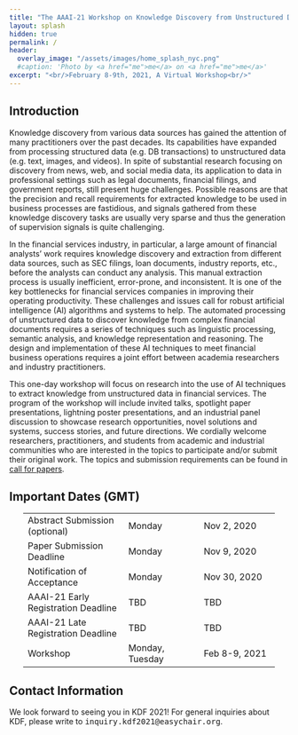 ```yaml
---
title: "The AAAI-21 Workshop on Knowledge Discovery from Unstructured Data in Financial Services"
layout: splash
hidden: true
permalink: /
header:
  overlay_image: "/assets/images/home_splash_nyc.png"
  #caption: 'Photo by <a href="me">me</a> on <a href="me">me</a>'
excerpt: "<br/>February 8-9th, 2021, A Virtual Workshop<br/>"
---
```


<h2>Introduction</h2>

Knowledge discovery from various data sources has gained the attention of many practitioners over the past decades. Its capabilities have expanded from processing structured data (e.g. DB transactions) to unstructured data (e.g. text, images, and videos). In spite of substantial research focusing on discovery from news, web, and social media data, its application to data in professional settings such as legal documents, financial filings, and government reports, still present huge challenges. Possible reasons are that the precision and recall requirements for extracted knowledge to be used in business processes are fastidious, and signals gathered from these knowledge discovery tasks are usually very sparse and thus the generation of supervision signals is quite challenging.
 
In the financial services industry, in particular, a large amount of financial analysts’ work requires knowledge discovery and extraction from different data sources, such as SEC filings, loan documents, industry reports, etc., before the analysts can conduct any analysis. This manual extraction process is usually inefficient, error-prone, and inconsistent. It is one of the key bottlenecks for financial services companies in improving their operating productivity. These challenges and issues call for robust artificial intelligence (AI) algorithms and systems to help. The automated processing of unstructured data to discover knowledge from complex financial documents requires a series of techniques such as linguistic processing, semantic analysis, and knowledge representation and reasoning. The design and implementation of these AI techniques to meet financial business operations requires a joint effort between academia researchers and industry practitioners. 

This one-day workshop will focus on research into the use of AI techniques to extract knowledge from unstructured data in financial services. The program of the workshop will include invited talks, spotlight paper presentations, lightning poster presentations, and an industrial panel discussion to showcase research opportunities, novel solutions and systems, success stories, and future directions. We cordially welcome researchers, practitioners, and students from academic and industrial communities who are interested in the topics to participate and/or submit their original work. The topics and submission requirements can be found in [call for papers](/kdf2021/call_for_papers).

<h2 id="dates">Important Dates (GMT)</h2>
<center>
<table style="width: 90%">
    <tbody>
        <tr>
            <td style="width: 40%;">Abstract Submission (optional)</td>
            <td style="width: 30%;">Monday</td>
            <td>Nov 2, 2020</td>
        </tr>
        <tr>
            <td>Paper Submission Deadline</td>
            <td>Monday</td>
            <td>Nov 9, 2020</td>
        </tr>
        <tr>
            <td>Notification of Acceptance</td>
            <td>Monday</td>
            <td>Nov 30, 2020<br>
            </td>
        </tr>   
        <tr>
            <td>AAAI-21 Early Registration Deadline</td>
            <td>TBD</td>
            <td>TBD</td>
        </tr>        
        <tr>
            <td>AAAI-21 Late Registration Deadline</td>
            <td>TBD</td>
            <td>TBD</td>
        </tr>        
        <tr>
            <td>Workshop</td>
            <td>Monday, Tuesday</td>
            <td>Feb 8-9, 2021</td>
        </tr>   
    </tbody>
</table>
</center>

<h2 id='contact'>Contact Information</h2>
We look forward to seeing you in KDF 2021! For general inquiries about KDF, please write to <kbd>inquiry.kdf2021@easychair.org</kbd>.